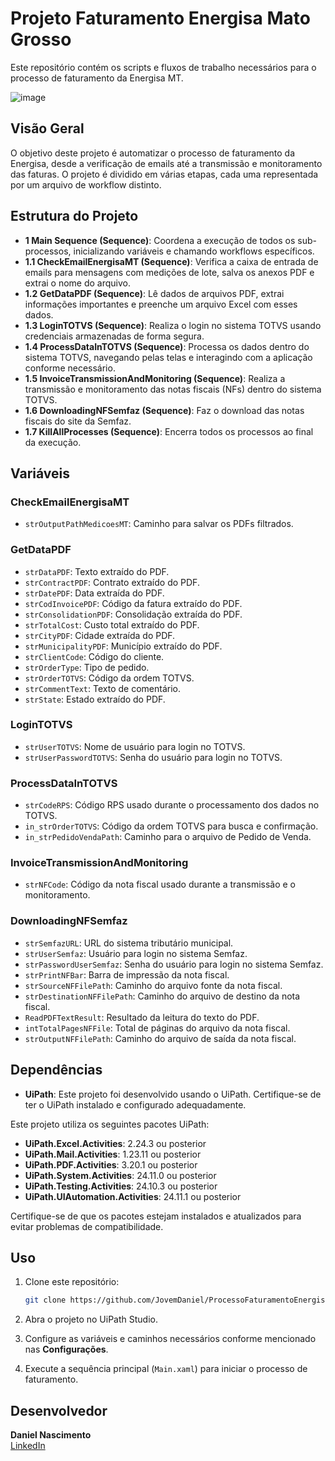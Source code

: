 # Projeto Faturamento Energisa Mato Grosso

Este repositório contém os scripts e fluxos de trabalho necessários para o processo de faturamento da Energisa MT.

![image](https://github.com/user-attachments/assets/b9e6a9a6-49b7-4be7-a02e-c5857ead62fb)

## Visão Geral

O objetivo deste projeto é automatizar o processo de faturamento da Energisa, desde a verificação de emails até a transmissão e monitoramento das faturas. O projeto é dividido em várias etapas, cada uma representada por um arquivo de workflow distinto.

## Estrutura do Projeto

- **1 Main Sequence (Sequence)**: Coordena a execução de todos os sub-processos, inicializando variáveis e chamando workflows específicos.
- **1.1 CheckEmailEnergisaMT (Sequence)**: Verifica a caixa de entrada de emails para mensagens com medições de lote, salva os anexos PDF e extrai o nome do arquivo.
- **1.2 GetDataPDF (Sequence)**: Lê dados de arquivos PDF, extrai informações importantes e preenche um arquivo Excel com esses dados.
- **1.3 LoginTOTVS (Sequence)**: Realiza o login no sistema TOTVS usando credenciais armazenadas de forma segura.
- **1.4 ProcessDataInTOTVS (Sequence)**: Processa os dados dentro do sistema TOTVS, navegando pelas telas e interagindo com a aplicação conforme necessário.
- **1.5 InvoiceTransmissionAndMonitoring (Sequence)**: Realiza a transmissão e monitoramento das notas fiscais (NFs) dentro do sistema TOTVS.
- **1.6 DownloadingNFSemfaz (Sequence)**: Faz o download das notas fiscais do site da Semfaz.
- **1.7 KillAllProcesses (Sequence)**: Encerra todos os processos ao final da execução.

## Variáveis

### CheckEmailEnergisaMT
- `strOutputPathMedicoesMT`: Caminho para salvar os PDFs filtrados.

### GetDataPDF
- `strDataPDF`: Texto extraído do PDF.
- `strContractPDF`: Contrato extraído do PDF.
- `strDatePDF`: Data extraída do PDF.
- `strCodInvoicePDF`: Código da fatura extraído do PDF.
- `strConsolidationPDF`: Consolidação extraída do PDF.
- `strTotalCost`: Custo total extraído do PDF.
- `strCityPDF`: Cidade extraída do PDF.
- `strMunicipalityPDF`: Município extraído do PDF.
- `strClientCode`: Código do cliente.
- `strOrderType`: Tipo de pedido.
- `strOrderTOTVS`: Código da ordem TOTVS.
- `strCommentText`: Texto de comentário.
- `strState`: Estado extraído do PDF.

### LoginTOTVS
- `strUserTOTVS`: Nome de usuário para login no TOTVS.
- `strUserPasswordTOTVS`: Senha do usuário para login no TOTVS.

### ProcessDataInTOTVS
- `strCodeRPS`: Código RPS usado durante o processamento dos dados no TOTVS.
- `in_strOrderTOTVS`: Código da ordem TOTVS para busca e confirmação.
- `in_strPedidoVendaPath`: Caminho para o arquivo de Pedido de Venda.

### InvoiceTransmissionAndMonitoring
- `strNFCode`: Código da nota fiscal usado durante a transmissão e o monitoramento.

### DownloadingNFSemfaz
- `strSemfazURL`: URL do sistema tributário municipal.
- `strUserSemfaz`: Usuário para login no sistema Semfaz.
- `strPasswordUserSemfaz`: Senha do usuário para login no sistema Semfaz.
- `strPrintNFBar`: Barra de impressão da nota fiscal.
- `strSourceNFFilePath`: Caminho do arquivo fonte da nota fiscal.
- `strDestinationNFFilePath`: Caminho do arquivo de destino da nota fiscal.
- `ReadPDFTextResult`: Resultado da leitura do texto do PDF.
- `intTotalPagesNFFile`: Total de páginas do arquivo da nota fiscal.
- `strOutputNFFilePath`: Caminho do arquivo de saída da nota fiscal.

## Dependências

- **UiPath**: Este projeto foi desenvolvido usando o UiPath. Certifique-se de ter o UiPath instalado e configurado adequadamente.
  
Este projeto utiliza os seguintes pacotes UiPath:

- **UiPath.Excel.Activities**: 2.24.3 ou posterior
- **UiPath.Mail.Activities**: 1.23.11 ou posterior
- **UiPath.PDF.Activities**: 3.20.1 ou posterior
- **UiPath.System.Activities**: 24.11.0 ou posterior
- **UiPath.Testing.Activities**: 24.10.3 ou posterior
- **UiPath.UIAutomation.Activities**: 24.11.1 ou posterior

Certifique-se de que os pacotes estejam instalados e atualizados para evitar problemas de compatibilidade.

## Uso

1. Clone este repositório:
    ```bash
    git clone https://github.com/JovemDaniel/ProcessoFaturamentoEnergisa_MT.git
    ```

2. Abra o projeto no UiPath Studio.

3. Configure as variáveis e caminhos necessários conforme mencionado nas **Configurações**.

4. Execute a sequência principal (`Main.xaml`) para iniciar o processo de faturamento.

## Desenvolvedor

**Daniel Nascimento**  
[LinkedIn](https://www.linkedin.com/in/danieloliveirain/)
